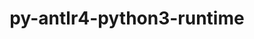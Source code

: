 ---
title: "py-antlr4-python3-runtime"
layout: cache
categories: [package, develop]
meta: {"versions": ["4.8"], "compilers": ["gcc@=7.3.1"], "oss": ["amzn2"], "platforms": ["linux"], "targets": ["ivybridge", "x86_64_v3"], "stacks": [], "num_specs": 6, "num_specs_by_stack": {}}
spec_details: [{"hash": "4r2h6jrivik45azlojvnnadbtwxfkhci", "compiler": "gcc@=7.3.1", "versions": ["4.8"], "os": "amzn2", "platform": "linux", "target": "ivybridge", "variants": ["build_system=python_pip"], "stacks": [], "size": "-", "tarball": "https://binaries.spack.io/develop/build_cache/linux-amzn2-ivybridge/gcc-7.3.1/py-antlr4-python3-runtime-4.8/linux-amzn2-ivybridge-gcc-7.3.1-py-antlr4-python3-runtime-4.8-4r2h6jrivik45azlojvnnadbtwxfkhci.spack"}, {"hash": "npd6e4moikj5ofqxjxzjy3ulj4dysjgf", "compiler": "gcc@=7.3.1", "versions": ["4.8"], "os": "amzn2", "platform": "linux", "target": "ivybridge", "variants": ["build_system=python_pip"], "stacks": [], "size": "-", "tarball": "https://binaries.spack.io/develop/build_cache/linux-amzn2-ivybridge/gcc-7.3.1/py-antlr4-python3-runtime-4.8/linux-amzn2-ivybridge-gcc-7.3.1-py-antlr4-python3-runtime-4.8-npd6e4moikj5ofqxjxzjy3ulj4dysjgf.spack"}, {"hash": "3wv4berkzmyrmeyuwpl4jaq5xtvuhlze", "compiler": "gcc@=7.3.1", "versions": ["4.8"], "os": "amzn2", "platform": "linux", "target": "x86_64_v3", "variants": [], "stacks": [], "size": "-", "tarball": "https://binaries.spack.io/develop/build_cache/linux-amzn2-x86_64_v3/gcc-7.3.1/py-antlr4-python3-runtime-4.8/linux-amzn2-x86_64_v3-gcc-7.3.1-py-antlr4-python3-runtime-4.8-3wv4berkzmyrmeyuwpl4jaq5xtvuhlze.spack"}, {"hash": "cd7t6d4v7stot5vzstzrv7ghga2zxjun", "compiler": "gcc@=7.3.1", "versions": ["4.8"], "os": "amzn2", "platform": "linux", "target": "x86_64_v3", "variants": ["build_system=python_pip"], "stacks": [], "size": "-", "tarball": "https://binaries.spack.io/develop/build_cache/linux-amzn2-x86_64_v3/gcc-7.3.1/py-antlr4-python3-runtime-4.8/linux-amzn2-x86_64_v3-gcc-7.3.1-py-antlr4-python3-runtime-4.8-cd7t6d4v7stot5vzstzrv7ghga2zxjun.spack"}, {"hash": "luquobv3disfar5s5dlhpl67xsnuigim", "compiler": "gcc@=7.3.1", "versions": ["4.8"], "os": "amzn2", "platform": "linux", "target": "x86_64_v3", "variants": ["build_system=python_pip"], "stacks": [], "size": "-", "tarball": "https://binaries.spack.io/develop/build_cache/linux-amzn2-x86_64_v3/gcc-7.3.1/py-antlr4-python3-runtime-4.8/linux-amzn2-x86_64_v3-gcc-7.3.1-py-antlr4-python3-runtime-4.8-luquobv3disfar5s5dlhpl67xsnuigim.spack"}, {"hash": "qlxblr542ji3dmqnwy5ovxfu525lkpnh", "compiler": "gcc@=7.3.1", "versions": ["4.8"], "os": "amzn2", "platform": "linux", "target": "x86_64_v3", "variants": [], "stacks": [], "size": "-", "tarball": "https://binaries.spack.io/develop/build_cache/linux-amzn2-x86_64_v3/gcc-7.3.1/py-antlr4-python3-runtime-4.8/linux-amzn2-x86_64_v3-gcc-7.3.1-py-antlr4-python3-runtime-4.8-qlxblr542ji3dmqnwy5ovxfu525lkpnh.spack"}]
---